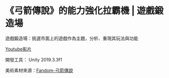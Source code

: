 # 《弓箭傳說》的能力強化拉霸機 | 遊戲鍛造場
遊戲鍛造場：挑選市面上的遊戲作為主題，分析、重現其玩法與功能

[Youtube影片](https://youtu.be/fXt2nFOkWxE)

開發工具： Unity 2019.3.3f1

美術素材來源：[Fandom-弓箭傳說](https://archero.fandom.com/wiki/Category:Abilities)
